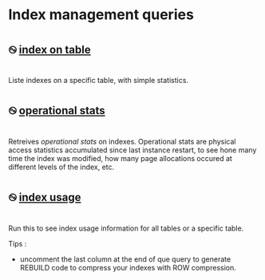 # Index management queries

## &#4042; [index on table](./index-on-table.sql)

Liste indexes on a specific table, with simple statistics.

## &#4042; [operational stats](./index-operational-stats.sql)

Retreives *operational stats* on indexes. Operational stats are physical access statistics accumulated since last instance restart, to see hone many time the index was modified, how many page allocations occured at different levels of the index, etc.

## &#4042; [index usage](./index-usage.sql)

Run this to see index usage information for all tables or a specific table.

Tips :
- uncomment the last column at the end of que query to generate REBUILD code to compress your indexes with ROW compression.
